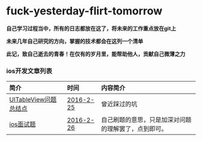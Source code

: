 # fuck-yesterday-flirt-tomorrow
**自己学习过程当中，所有的日志都放在这了，将未来的工作重点放在git上**  

**未来几年自己研究的方向，掌握的技术都会在这列一个清单**  

**此记，致自己逝去的青春！在仅有的岁月里，能帮助他人，贡献自己微薄之力**  

### ios开发文章列表  
  
简介 | 时间 | 内容简介
:------------- | :------------- | :-------------
[UITableView问题总结点](https://github.com/zhaoxiaobao/fuck-yesterday-flirt-tomorrow/blob/master/2016/page1.md) | [2016-2-25]() | 曾近踩过的坑
[ios面试题](https://github.com/zhaoxiaobao/fuck-yesterday-flirt-tomorrow/blob/master/2016/page2.md) | [2016-2-26]() | 自己刷题的意思，只是加深对问题的理解罢了，点到即可。



<!-- ### 年终总结  
  
简介 | 时间 | 内容简介
:------------- | :------------- | :-------------
[爱折腾的一年](https://github.com/zhaoxiaobao/fuck-yesterday-flirt-tomorrow/blob/master/2015/zhangdan.md) | [2015-12-31]() | 小喜小悲，技术没有沉淀下来
 -->

